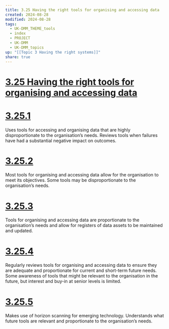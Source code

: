 ```yaml
---
title: 3.25 Having the right tools for organising and accessing data
created: 2024-08-28
modified: 2024-08-28
tags:
  - UK-DMM_THEME_tools
  - index
  - PROJECT
  - UK-DMM
  - UK-DMM_topics
up: "[[Topic 3 Having the right systems]]"
share: true
---
```

# [3.25 Having the right tools for organising and accessing data](3.25%20Having%20the%20right%20tools%20for%20organising%20and%20accessing%20data.md)
# [3.25.1](3.25.1.md)

Uses tools for accessing and organising data that are highly disproportionate to the organisation’s needs. Reviews tools when failures have had a substantial negative impact on outcomes.

# [3.25.2](3.25.2.md)

Most tools for organising and accessing data allow for the organisation to meet its objectives. Some tools may be disproportionate to the organisation’s needs.

# [3.25.3](3.25.3.md)

Tools for organising and accessing data are proportionate to the organisation’s needs and allow for registers of data assets to be maintained and updated.

# [3.25.4](3.25.4.md)

Regularly reviews tools for organising and accessing data to ensure they are adequate and proportionate for current and short-term future needs. Some awareness of tools that might be relevant to the organisation in the future, but interest and buy-in at senior levels is limited.

# [3.25.5](3.25.5.md)

Makes use of horizon scanning for emerging technology. Understands what future tools are relevant and proportionate to the organisation’s needs.
